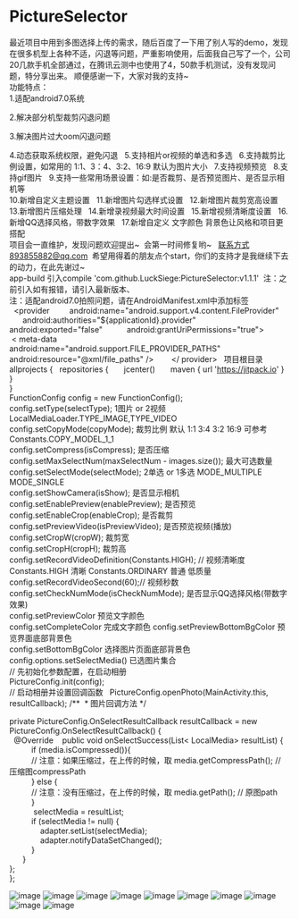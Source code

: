 # PictureSelector  
最近项目中用到多图选择上传的需求，随后百度了一下用了别人写的demo，发现在很多机型上各种不适，闪退等问题，严重影响使用，后面我自己写了一个，公司20几款手机全部通过，在腾讯云测中也使用了4，50款手机测试，没有发现问题，特分享出来。
顺便感谢一下，大家对我的支持~  
功能特点：  
1.适配android7.0系统    

2.解决部分机型裁剪闪退问题

3.解决图片过大oom闪退问题

4.动态获取系统权限，避免闪退  
5.支持相片or视频的单选和多选  
6.支持裁剪比例设置，如常用的  1:1、3：4、3:2、16:9 默认为图片大小  
7.支持视频预览  
8.支持gif图片  
9.支持一些常用场景设置：如:是否裁剪、是否预览图片、是否显示相机等  
10.新增自定义主题设置  
11.新增图片勾选样式设置  
12.新增图片裁剪宽高设置  
13.新增图片压缩处理  
14.新增录视频最大时间设置  
15.新增视频清晰度设置  
16.新增QQ选择风格，带数字效果  
17.新增自定义 文字颜色 背景色让风格和项目更搭配  
项目会一直维护，发现问题欢迎提出~  会第一时间修复哟~   联系方式893855882@qq.com  希望用得着的朋友点个start，你们的支持才是我继续下去的动力，在此先谢过~  
app-build 引入compile 'com.github.LuckSiege:PictureSelector:v1.1.1'  注：之前引入如有报错，请引入最新版本、  
注：适配android7.0拍照问题，请在AndroidManifest.xml中添加标签  
    <provider 
            android:name="android.support.v4.content.FileProvider"
            android:authorities="${applicationId}.provider" 
            android:exported="false" 
            android:grantUriPermissions="true"> 
            < meta-data 
                android:name="android.support.FILE_PROVIDER_PATHS" 
                android:resource="@xml/file_paths" /> 
         </ provider>   
项目根目录  
allprojects { 
    repositories { 
        jcenter() 
        maven { url 'https://jitpack.io' } 
    }  
}  
FunctionConfig config = new FunctionConfig();  
config.setType(selectType); 1图片 or 2视频 LocalMediaLoader.TYPE_IMAGE,TYPE_VIDEO  
config.setCopyMode(copyMode); 裁剪比例 默认 1:1 3:4 3:2 16:9 可参考 Constants.COPY_MODEL_1_1  
config.setCompress(isCompress); 是否压缩  
config.setMaxSelectNum(maxSelectNum - images.size()); 最大可选数量  
config.setSelectMode(selectMode); 2单选 or 1多选 MODE_MULTIPLE MODE_SINGLE  
config.setShowCamera(isShow); 是否显示相机  
config.setEnablePreview(enablePreview); 是否预览  
config.setEnableCrop(enableCrop); 是否裁剪  
config.setPreviewVideo(isPreviewVideo); 是否预览视频(播放)  
config.setCropW(cropW); 裁剪宽  
config.setCropH(cropH); 裁剪高  
config.setRecordVideoDefinition(Constants.HIGH); // 视频清晰度 Constants.HIGH 清晰 Constants.ORDINARY 普通 低质量  
config.setRecordVideoSecond(60);// 视频秒数  
config.setCheckNumMode(isCheckNumMode); 是否显示QQ选择风格(带数字效果)  
config.setPreviewColor 预览文字颜色  
config.setCompleteColor 完成文字颜色 
config.setPreviewBottomBgColor 预览界面底部背景色  
config.setBottomBgColor 选择图片页面底部背景色  
config.options.setSelectMedia() 已选图片集合  
// 先初始化参数配置，在启动相册  
PictureConfig.init(config);  
// 启动相册并设置回调函数  
PictureConfig.openPhoto(MainActivity.this, resultCallback); 
/**
  * 图片回调方法
 */

private PictureConfig.OnSelectResultCallback resultCallback = new PictureConfig.OnSelectResultCallback() {  
    @Override
    public void onSelectSuccess(List< LocalMedia> resultList) {  
            if (media.isCompressed()){  
            // 注意：如果压缩过，在上传的时候，取 media.getCompressPath(); // 压缩图compressPath  
            } else {  
            // 注意：没有压缩过，在上传的时候，取 media.getPath(); // 原图path  
            }  
            selectMedia = resultList;  
            if (selectMedia != null) {  
                adapter.setList(selectMedia);  
                adapter.notifyDataSetChanged();  
            }  
        }  
  };  
  }; 
  
![image](https://github.com/LuckSiege/PictureSelector/blob/master/image/A574F86A9A9F42A77D03B0ACC9E761C9.jpg)
![image](https://github.com/LuckSiege/PictureSelector/blob/master/image/ABE302D298BD56DEC871F4464E64646F.jpg)
![image](https://github.com/LuckSiege/PictureSelector/blob/master/image/3483AB11C78AF4C6DCC408504768A138.jpg)
![image](https://github.com/LuckSiege/PictureSelector/blob/master/image/66C119A6BD918EAF9418324836C34BA6.jpg)
![image](https://github.com/LuckSiege/PictureSelector/blob/master/image/5F1513BFD9490AF153E3E30840964FB1.jpg)
![image](https://github.com/LuckSiege/PictureSelector/blob/master/image/BA7C4A038613182020DA9CE0152DA5D4.jpg)
![image](https://github.com/LuckSiege/PictureSelector/blob/master/image/0F918EB15954836F59A95A3F7E0D2012.jpg)
![image](https://github.com/LuckSiege/PictureSelector/blob/master/image/2AEDE4E52CC095F5896E066C59DDDF85.jpg)
![image](https://github.com/LuckSiege/PictureSelector/blob/master/image/36C818DEDF2A5AA745CD699FBBF67E7F.jpg)
![image](https://github.com/LuckSiege/PictureSelector/blob/master/image/9B433C9C47C3FCA7BC42D6E3B6F27698.jpg)
